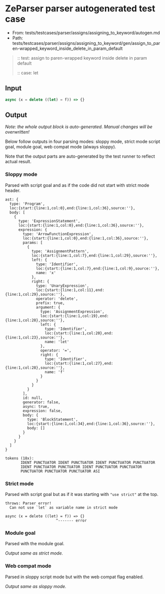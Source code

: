 # ZeParser parser autogenerated test case

- From: tests/testcases/parser/assigns/assigning_to_keyword/autogen.md
- Path: tests/testcases/parser/assigns/assigning_to_keyword/gen/assign_to_paren-wrapped_keyword_inside_delete_in_param_default

> :: test: assign to paren-wrapped keyword inside delete in param default
>
> :: case: let

## Input


`````js
async (x = delete ((let) = f)) => {}
`````

## Output

_Note: the whole output block is auto-generated. Manual changes will be overwritten!_

Below follow outputs in four parsing modes: sloppy mode, strict mode script goal, module goal, web compat mode (always sloppy).

Note that the output parts are auto-generated by the test runner to reflect actual result.

### Sloppy mode

Parsed with script goal and as if the code did not start with strict mode header.

`````
ast: {
  type: 'Program',
  loc:{start:{line:1,col:0},end:{line:1,col:36},source:''},
  body: [
    {
      type: 'ExpressionStatement',
      loc:{start:{line:1,col:0},end:{line:1,col:36},source:''},
      expression: {
        type: 'ArrowFunctionExpression',
        loc:{start:{line:1,col:0},end:{line:1,col:36},source:''},
        params: [
          {
            type: 'AssignmentPattern',
            loc:{start:{line:1,col:7},end:{line:1,col:29},source:''},
            left: {
              type: 'Identifier',
              loc:{start:{line:1,col:7},end:{line:1,col:9},source:''},
              name: 'x'
            },
            right: {
              type: 'UnaryExpression',
              loc:{start:{line:1,col:11},end:{line:1,col:29},source:''},
              operator: 'delete',
              prefix: true,
              argument: {
                type: 'AssignmentExpression',
                loc:{start:{line:1,col:19},end:{line:1,col:28},source:''},
                left: {
                  type: 'Identifier',
                  loc:{start:{line:1,col:20},end:{line:1,col:23},source:''},
                  name: 'let'
                },
                operator: '=',
                right: {
                  type: 'Identifier',
                  loc:{start:{line:1,col:27},end:{line:1,col:28},source:''},
                  name: 'f'
                }
              }
            }
          }
        ],
        id: null,
        generator: false,
        async: true,
        expression: false,
        body: {
          type: 'BlockStatement',
          loc:{start:{line:1,col:34},end:{line:1,col:36},source:''},
          body: []
        }
      }
    }
  ]
}

tokens (18x):
       IDENT PUNCTUATOR IDENT PUNCTUATOR IDENT PUNCTUATOR PUNCTUATOR
       IDENT PUNCTUATOR PUNCTUATOR IDENT PUNCTUATOR PUNCTUATOR
       PUNCTUATOR PUNCTUATOR PUNCTUATOR ASI
`````

### Strict mode

Parsed with script goal but as if it was starting with `"use strict"` at the top.

`````
throws: Parser error!
  Can not use `let` as variable name in strict mode

async (x = delete ((let) = f)) => {}
                       ^------- error
`````


### Module goal

Parsed with the module goal.

_Output same as strict mode._

### Web compat mode

Parsed in sloppy script mode but with the web compat flag enabled.

_Output same as sloppy mode._
